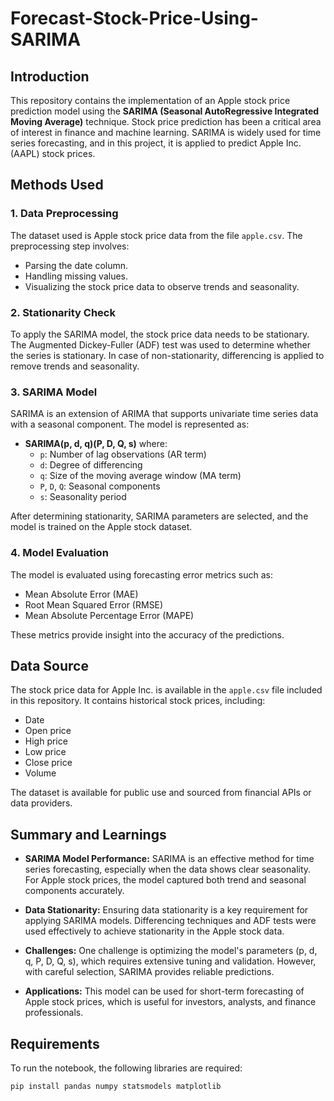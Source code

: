 # Forecast-Stock-Price-Using-SARIMA 

## Introduction

This repository contains the implementation of an Apple stock price prediction model using the **SARIMA (Seasonal AutoRegressive Integrated Moving Average)** technique. Stock price prediction has been a critical area of interest in finance and machine learning. SARIMA is widely used for time series forecasting, and in this project, it is applied to predict Apple Inc. (AAPL) stock prices.

## Methods Used

### 1. **Data Preprocessing**
   The dataset used is Apple stock price data from the file `apple.csv`. The preprocessing step involves:
   - Parsing the date column.
   - Handling missing values.
   - Visualizing the stock price data to observe trends and seasonality.

### 2. **Stationarity Check**
   To apply the SARIMA model, the stock price data needs to be stationary. The Augmented Dickey-Fuller (ADF) test was used to determine whether the series is stationary. In case of non-stationarity, differencing is applied to remove trends and seasonality.

### 3. **SARIMA Model**
   SARIMA is an extension of ARIMA that supports univariate time series data with a seasonal component. The model is represented as:
   - **SARIMA(p, d, q)(P, D, Q, s)** where:
     - `p`: Number of lag observations (AR term)
     - `d`: Degree of differencing
     - `q`: Size of the moving average window (MA term)
     - `P`, `D`, `Q`: Seasonal components
     - `s`: Seasonality period

   After determining stationarity, SARIMA parameters are selected, and the model is trained on the Apple stock dataset.

### 4. **Model Evaluation**
   The model is evaluated using forecasting error metrics such as:
   - Mean Absolute Error (MAE)
   - Root Mean Squared Error (RMSE)
   - Mean Absolute Percentage Error (MAPE)

   These metrics provide insight into the accuracy of the predictions.

## Data Source

The stock price data for Apple Inc. is available in the `apple.csv` file included in this repository. It contains historical stock prices, including:
   - Date
   - Open price
   - High price
   - Low price
   - Close price
   - Volume
   
The dataset is available for public use and sourced from financial APIs or data providers.

## Summary and Learnings

- **SARIMA Model Performance:** SARIMA is an effective method for time series forecasting, especially when the data shows clear seasonality. For Apple stock prices, the model captured both trend and seasonal components accurately.
  
- **Data Stationarity:** Ensuring data stationarity is a key requirement for applying SARIMA models. Differencing techniques and ADF tests were used effectively to achieve stationarity in the Apple stock data.

- **Challenges:** One challenge is optimizing the model's parameters (p, d, q, P, D, Q, s), which requires extensive tuning and validation. However, with careful selection, SARIMA provides reliable predictions.

- **Applications:** This model can be used for short-term forecasting of Apple stock prices, which is useful for investors, analysts, and finance professionals.

## Requirements

To run the notebook, the following libraries are required:
```bash
pip install pandas numpy statsmodels matplotlib

